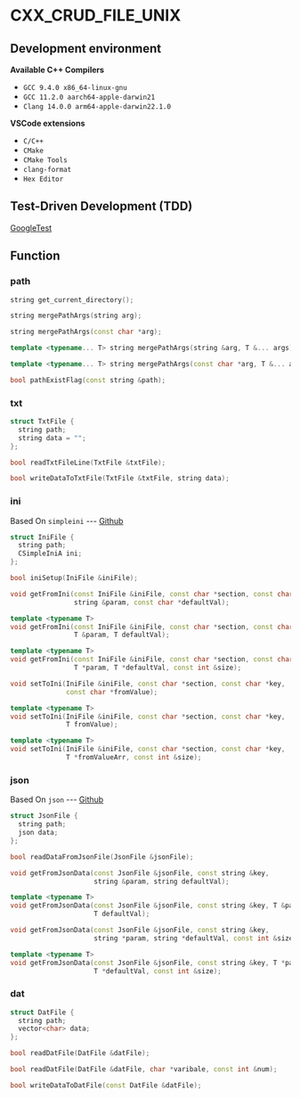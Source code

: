 # CXX_CRUD_FILE_UNIX

## Development environment

**Available C++ Compilers**

- `GCC 9.4.0 x86_64-linux-gnu`
- `GCC 11.2.0 aarch64-apple-darwin21`
- `Clang 14.0.0 arm64-apple-darwin22.1.0`

**VSCode extensions**

- `C/C++`
- `CMake`
- `CMake Tools`
- `clang-format`
- `Hex Editor`

## Test-Driven Development (TDD)

[GoogleTest](http://google.github.io/googletest/quickstart-cmake.html)

## Function

### path

```cxx
string get_current_directory();

string mergePathArgs(string arg);

string mergePathArgs(const char *arg);

template <typename... T> string mergePathArgs(string &arg, T &... args);

template <typename... T> string mergePathArgs(const char *arg, T &... args);

bool pathExistFlag(const string &path);
```

### txt

```cxx
struct TxtFile {
  string path;
  string data = "";
};

bool readTxtFileLine(TxtFile &txtFile);

bool writeDataToTxtFile(TxtFile &txtFile, string data);
```

### ini

Based On `simpleini` --- [Github](https://github.com/brofield/simpleini)

```cxx
struct IniFile {
  string path;
  CSimpleIniA ini;
};

bool iniSetup(IniFile &iniFile);

void getFromIni(const IniFile &iniFile, const char *section, const char *key,
                string &param, const char *defaultVal);

template <typename T>
void getFromIni(const IniFile &iniFile, const char *section, const char *key,
                T &param, T defaultVal);

template <typename T>
void getFromIni(const IniFile &iniFile, const char *section, const char *key,
                T *param, T *defaultVal, const int &size);

void setToIni(IniFile &iniFile, const char *section, const char *key,
              const char *fromValue);

template <typename T>
void setToIni(IniFile &iniFile, const char *section, const char *key,
              T fromValue);

template <typename T>
void setToIni(IniFile &iniFile, const char *section, const char *key,
              T *fromValueArr, const int &size);
```

### json

Based On `json` --- [Github](https://github.com/nlohmann/json)

```cxx
struct JsonFile {
  string path;
  json data;
};

bool readDataFromJsonFile(JsonFile &jsonFile);

void getFromJsonData(const JsonFile &jsonFile, const string &key,
                     string &param, string defaultVal);

template <typename T>
void getFromJsonData(const JsonFile &jsonFile, const string &key, T &param,
                     T defaultVal);

void getFromJsonData(const JsonFile &jsonFile, const string &key,
                     string *param, string *defaultVal, const int &size);

template <typename T>
void getFromJsonData(const JsonFile &jsonFile, const string &key, T *param,
                     T *defaultVal, const int &size);
```

### dat

```cxx
struct DatFile {
  string path;
  vector<char> data;
};

bool readDatFile(DatFile &datFile);

bool readDatFile(DatFile &datFile, char *varibale, const int &num);

bool writeDataToDatFile(const DatFile &datFile);
```
